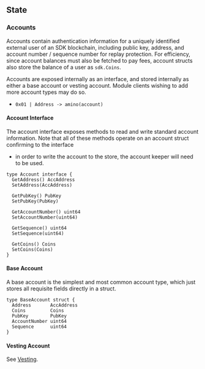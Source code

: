 ## State

### Accounts

Accounts contain authentication information for a uniquely identified external user of an SDK blockchain,
including public key, address, and account number / sequence number for replay protection. For efficiency,
since account balances must also be fetched to pay fees, account structs also store the balance of a user
as `sdk.Coins`.

Accounts are exposed internally as an interface, and stored internally as
either a base account or vesting account. Module clients wishing to add more
account types may do so.

- `0x01 | Address -> amino(account)`

#### Account Interface

The account interface exposes methods to read and write standard account information.
Note that all of these methods operate on an account struct confirming to the interface
- in order to write the account to the store, the account keeper will need to be used.

```golang
type Account interface {
  GetAddress() AccAddress
  SetAddress(AccAddress)

  GetPubKey() PubKey
  SetPubKey(PubKey)

  GetAccountNumber() uint64
  SetAccountNumber(uint64)

  GetSequence() uint64
  SetSequence(uint64)

  GetCoins() Coins
  SetCoins(Coins)
}
```

#### Base Account

A base account is the simplest and most common account type, which just stores all requisite
fields directly in a struct.

```golang
type BaseAccount struct {
  Address       AccAddress
  Coins         Coins
  PubKey        PubKey
  AccountNumber uint64
  Sequence      uint64
}
```

#### Vesting Account

See [Vesting](vesting.md).
